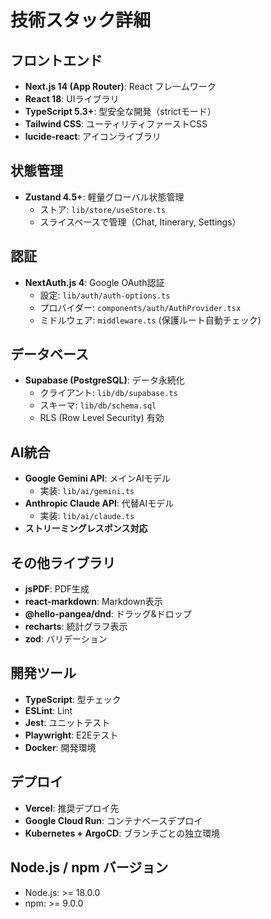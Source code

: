 # 技術スタック詳細

## フロントエンド
- **Next.js 14 (App Router)**: React フレームワーク
- **React 18**: UIライブラリ
- **TypeScript 5.3+**: 型安全な開発（strictモード）
- **Tailwind CSS**: ユーティリティファーストCSS
- **lucide-react**: アイコンライブラリ

## 状態管理
- **Zustand 4.5+**: 軽量グローバル状態管理
  - ストア: `lib/store/useStore.ts`
  - スライスベースで管理（Chat, Itinerary, Settings）

## 認証
- **NextAuth.js 4**: Google OAuth認証
  - 設定: `lib/auth/auth-options.ts`
  - プロバイダー: `components/auth/AuthProvider.tsx`
  - ミドルウェア: `middleware.ts` (保護ルート自動チェック)

## データベース
- **Supabase (PostgreSQL)**: データ永続化
  - クライアント: `lib/db/supabase.ts`
  - スキーマ: `lib/db/schema.sql`
  - RLS (Row Level Security) 有効

## AI統合
- **Google Gemini API**: メインAIモデル
  - 実装: `lib/ai/gemini.ts`
- **Anthropic Claude API**: 代替AIモデル
  - 実装: `lib/ai/claude.ts`
- **ストリーミングレスポンス対応**

## その他ライブラリ
- **jsPDF**: PDF生成
- **react-markdown**: Markdown表示
- **@hello-pangea/dnd**: ドラッグ&ドロップ
- **recharts**: 統計グラフ表示
- **zod**: バリデーション

## 開発ツール
- **TypeScript**: 型チェック
- **ESLint**: Lint
- **Jest**: ユニットテスト
- **Playwright**: E2Eテスト
- **Docker**: 開発環境

## デプロイ
- **Vercel**: 推奨デプロイ先
- **Google Cloud Run**: コンテナベースデプロイ
- **Kubernetes + ArgoCD**: ブランチごとの独立環境

## Node.js / npm バージョン
- Node.js: >= 18.0.0
- npm: >= 9.0.0
